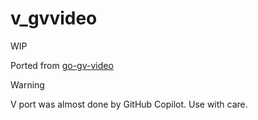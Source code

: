 # v_gvvideo

WIP

Ported from [go-gv-video](https://github.com/funatsufumiya/go-gv-video/)

> [!WARNING]
> V port was almost done by GitHub Copilot. Use with care.